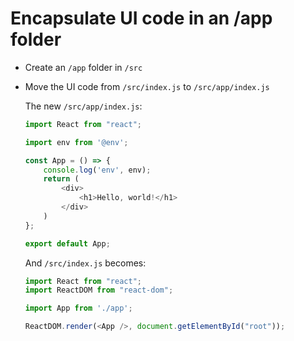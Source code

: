 # Encapsulate UI code in an /app folder

- Create an `/app` folder in `/src`
- Move the UI code from `/src/index.js` to `/src/app/index.js`

    The new `/src/app/index.js`:
    ```javascript
    import React from "react";

    import env from '@env';

    const App = () => {
        console.log('env', env);
        return (
            <div>
                <h1>Hello, world!</h1>
            </div>
        )
    };

    export default App;
    ```

    And `/src/index.js` becomes:

    ```javascript
    import React from "react";
    import ReactDOM from "react-dom";

    import App from './app';

    ReactDOM.render(<App />, document.getElementById("root"));
    ```